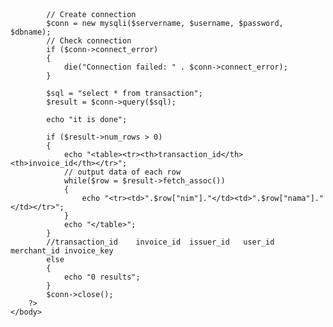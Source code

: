 <html>
	<head>
		<style>
		table, th, td 
		{
			border: 1px solid black;
		}
		</style>
	</head>
	<body>
		<?php
			$servername = "localhost";
			$username = "root";
			$password = "";
			$dbname = "db_nanu";

			// Create connection
			$conn = new mysqli($servername, $username, $password, $dbname);
			// Check connection
			if ($conn->connect_error) 
			{
				die("Connection failed: " . $conn->connect_error);
			} 
		
			$sql = "select * from transaction";
			$result = $conn->query($sql);
			
			echo "it is done";

			if ($result->num_rows > 0) 
			{
				echo "<table><tr><th>transaction_id</th><th>invoice_id</th></tr>";
				// output data of each row
				while($row = $result->fetch_assoc()) 
				{
					echo "<tr><td>".$row["nim"]."</td><td>".$row["nama"]."</td></tr>";
				}
				echo "</table>";
			} 
			//transaction_id	invoice_id	issuer_id	user_id	merchant_id	invoice_key
			else 
			{
				echo "0 results";
			}
			$conn->close();
		?> 
	</body>
</html>
